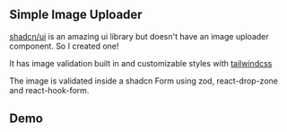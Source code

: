 ## Simple Image Uploader

[shadcn/ui](https://ui.shadcn.com/) is an amazing ui library but doesn't have an image uploader component. So I created one!

It has image validation built in and customizable styles with [tailwindcss](https://tailwindcss.com/)

The image is validated inside a shadcn Form using zod, react-drop-zone and react-hook-form.

## Demo

